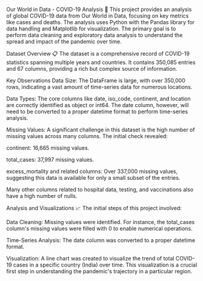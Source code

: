 Our World in Data - COVID-19 Analysis 🦠
This project provides an analysis of global COVID-19 data from Our World in Data, focusing on key metrics like cases and deaths. The analysis uses Python with the Pandas library for data handling and Matplotlib for visualization. The primary goal is to perform data cleaning and exploratory data analysis to understand the spread and impact of the pandemic over time.

Dataset Overview 📋
The dataset is a comprehensive record of COVID-19 statistics spanning multiple years and countries. It contains 350,085 entries and 67 columns, providing a rich but complex source of information.

Key Observations
Data Size: The DataFrame is large, with over 350,000 rows, indicating a vast amount of time-series data for numerous locations.

Data Types: The core columns like date, iso_code, continent, and location are correctly identified as object or int64. The date column, however, will need to be converted to a proper datetime format to perform time-series analysis.

Missing Values: A significant challenge in this dataset is the high number of missing values across many columns. The initial check revealed:

continent: 16,665 missing values.

total_cases: 37,997 missing values.

excess_mortality and related columns: Over 337,000 missing values, suggesting this data is available for only a small subset of the entries.

Many other columns related to hospital data, testing, and vaccinations also have a high number of nulls.

Analysis and Visualizations 📈
The initial steps of this project involved:

Data Cleaning: Missing values were identified. For instance, the total_cases column's missing values were filled with 0 to enable numerical operations.

Time-Series Analysis: The date column was converted to a proper datetime format.

Visualization: A line chart was created to visualize the trend of total COVID-19 cases in a specific country (India) over time. This visualization is a crucial first step in understanding the pandemic's trajectory in a particular region.

